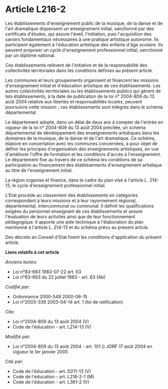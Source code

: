 # Article L216-2

Les établissements d'enseignement public de la musique, de la danse et de l'art dramatique dispensent un enseignement
initial, sanctionné par des certificats d'études, qui assure l'éveil, l'initiation, puis l'acquisition des savoirs
fondamentaux nécessaires à une pratique artistique autonome. Ils participent également à l'éducation artistique des enfants
d'âge scolaire. Ils peuvent proposer un cycle d'enseignement professionnel initial, sanctionné par un diplôme national. 

Ces établissements relèvent de l'initiative et de la responsabilité des collectivités territoriales dans les conditions
définies au présent article. 

Les communes et leurs groupements organisent et financent les missions d'enseignement initial et d'éducation artistique de
ces établissements. Les autres collectivités territoriales ou les établissements publics qui gèrent de tels établissements, à
la date de publication de la loi n° 2004-809 du 13 août 2004 relative aux libertés et responsabilités locales, peuvent
poursuivre cette mission ; ces établissements sont intégrés dans le schéma départemental. 

Le département adopte, dans un délai de deux ans à compter de l'entrée en vigueur de la loi n° 2004-809 du 13 août 2004
précitée, un schéma départemental de développement des enseignements artistiques dans les domaines de la musique, de la danse
et de l'art dramatique. Ce schéma, élaboré en concertation avec les communes concernées, a pour objet de définir les
principes d'organisation des enseignements artistiques, en vue d'améliorer l'offre de formation et les conditions d'accès à
l'enseignement. Le département fixe au travers de ce schéma les conditions de sa participation au financement des
établissements d'enseignement artistique au titre de l'enseignement initial. 

La région organise et finance, dans le cadre du plan visé à l'article L. 214-13, le cycle d'enseignement professionnel
initial.

L'Etat procède au classement des établissements en catégories correspondant à leurs missions et à leur rayonnement régional,
départemental, intercommunal ou communal. Il définit les qualifications exigées du personnel enseignant de ces établissements
et assure l'évaluation de leurs activités ainsi que de leur fonctionnement pédagogique. Il apporte une aide technique à
l'élaboration du plan mentionné à l'article L. 214-13 et du schéma prévu au présent article. 

Des décrets en Conseil d'Etat fixent les conditions d'application du présent article.

**Liens relatifs à cet article**

_Anciens textes_:

  - Loi n°83-663 1983-07-22 art. 63
  - Loi n°83-663 du 22 juillet 1983 - art. 63 (Ab)

_Codifié par_:

  - Ordonnance 2000-549 2000-06-15
  - Loi n°2003-339 2003-04-14 art. 1 (loi de ratification)

_Cite_:

  - Loi n°2004-809 du 13 août 2004 (V)
  - Code de l'éducation - art. L214-13 (V)

_Modifié par_:

  - Loi n°2004-809 du 13 août 2004 - art. 101 () JORF 17 août 2004 en vigueur le 1er janvier 2005

_Cité par_:

  - Code de l'éducation - art. D211-13 (V)
  - Code de l'éducation - art. L216-2-1 (M)
  - Code de l'éducation - art. L361-2 (V)

